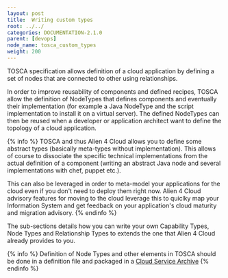 ```yaml
---
layout: post
title:  Writing custom types
root: ../../
categories: DOCUMENTATION-2.1.0
parent: [devops]
node_name: tosca_custom_types
weight: 200
---
```


TOSCA specification allows definition of a cloud application by defining a set of nodes that are connected to other using relationships.

In order to improve reusability of components and defined recipes, TOSCA allow the definition of NodeTypes that defines components and eventually their implementation (for example a Java NodeType and the script implementation to install it on a virtual server). The defined NodeTypes can then be reused when a developer or application architect want to define the topology of a cloud application.

{% info %}
TOSCA and thus Alien 4 Cloud allows you to define some abstract types (basically meta-types without implementation). This allows of course to dissociate the specific technical implementations from the actual definition of a component (writing an abstract Java node and several implementations with chef, puppet etc.).

This can also be leveraged in order to meta-model your applications for the cloud even if you don't need to deploy them right now. Alien 4 Cloud advisory features for moving to the cloud leverage this to quiclky map your Information System and get feedback on your application's cloud maturity and migration advisory.
{% endinfo %}

The sub-sections details how you can write your own Capability Types, Node Types and Relationship Types to extends the one that Alien 4 Cloud already provides to you.

{% info %}
Definition of Node Types and other elements in TOSCA should be done in a definition file and packaged in a [Cloud Service Archive](#/documentation/2.1.0/concepts/tosca.html)
{% endinfo %}
